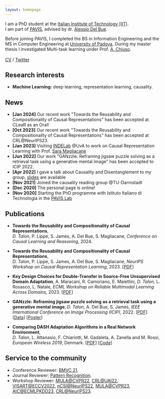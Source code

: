 ```yaml
---
layout: homepage
---
```


I am a PhD student at the [Italian Institute of Technology (IIT)](http://iit.it).  
I am part of [PAVIS](https://pavis.iit.it/), advised by dr. [Alessio Del Bue](http://www.iit.it/it/people/alessio-delbue).

Before joining PAVIS, I completed the BS in Information Engineering and the MS in Computer Engineering at [University of Padova](http://unipd.it). During my master thesis I investigated Multi-task learning under Prof. [A. Chiuso](https://scholar.google.it/citations?user=9Pl5k60AAAAJ&hl=en).  
<br>
[CV](./assets/files/dt_resume.pdf) / [Twitter](https://twitter.com/davidetalon94)

## Research interests
- **Machine Learning:** deep learning, representation learning, causality. 

## News
- **[Jan 2024]** Our recent work "Towards the Reusability and Compositionality of Causal Representations" has been accepted at CLeaR as an Oral!
- **[Oct 2023]** Our recent work "Towards the Reusability and Compositionality of Causal Representations" has been accepted at CRL@NeurIPS23.  
- **[Jan 2023]** Visiting [INDELab](http://indelab.org) @UvA to work on Causal Representation Learning with Prof. [Sara Magliacane](http://saramagliacane.github.io)  
- **[Jun 2022]** Our work "GANzzle: Reframing jigsaw puzzle solving as a retrieval task using a generative mental image" has been accepted to ICIP 2022.
- **[Apr 2022]** I gave a talk about Causality and Disentanglement to my group, [slides](./assets/files/20220413_causality_brainstorming.pdf) are available
- **[Nov 2021]** Joined the causality reading group @TU-Darmstadt
- **[Dec 2020]** The personal page is online!
- **[Nov 2020]** Starting the PhD programme with Istituto Italiano di Technologia in the [PAVIS Lab](https://pavis.iit.it/) 



## Publications

- **Towards the Reusability and Compositionality of Causal Representations**,  
*D. Talon*, P. Lippe, S. James, A. Del Bue, S. Magliacane, *Conference on Causal Learning and Reasoning*, 2024.

- **Towards the Reusability and Compositionality of Causal Representations**,  
*D. Talon*, P. Lippe, S. James, A. Del Bue, S. Magliacane, *NeurIPS Workshop on Causal Representation Learning*, 2023.
[[PDF](assets/files/talon2023towards-crlw.pdf)]

- **Key Design Choices for Double-Transfer in Source-Free Unsupervised Domain Adaptation**,
A. Maracani, R. Camoriano, E. Maiettini, *D. Talon*, L. Rosasco, L. Natale, *ECML Workshop on Reliable Multimodal Learning Across Domains*, 2023.
[[PDF](https://arxiv.org/abs/2302.05379)]

- **GANzzle: Reframing jigsaw puzzle solving as a retrieval task using a generative mental image**, 
 *D. Talon*, A. Del Bue, S. James, *IEEE International Conference on Image Processing (ICIP)*, 2022.
 [[PDF](https://arxiv.org/pdf/2207.05634.pdf)] [[Data](https://github.com/IIT-PAVIS/GANzzle)] [[Poster](assets/files/2022_ICIP_ganzzle_poster.pdf)]

- **Comparing DASH Adaptation Algorithms in a Real Network Environment**,  
 *D. Talon*, L. Attanasio, F. Chiariotti, M. Gadaleta, A. Zanella and M. Rossi,  *European Wireless 2019*, Denmark. 
 [[PDF](https://ieeexplore.ieee.org/document/8835954)] [[Code](https://github.com/davidetalon/DASHPlayer)]

## Service to the community

- Conference Reviewer: [BMVC 21](https://www.bmvc2021-virtualconference.com/people/reviewers/).
- Journal Reviewer: [Pattern Recognition](https://www.sciencedirect.com/journal/pattern-recognition/about/aims-and-scope).
- Workshop Reviewer: [MULA@CVPR22](https://mula-workshop.github.io/#committee), [CRL@UAI22](https://crl-uai-2022.github.io/organisers-reviewers), [VISART@ECCV2022](https://visarts.eu/), [nCSI@NeurIPS22](https://ncsi.cause-lab.net/), [MULA@CVPR23](https://mula-workshop.github.io/), [AtC@ECMLPKDD23](https://sites.google.com/view/adapting-to-change-ecml-pkdd/committees), [CRL@NeurIPS23](https://crl-workshop.github.io/call-for-papers/).
